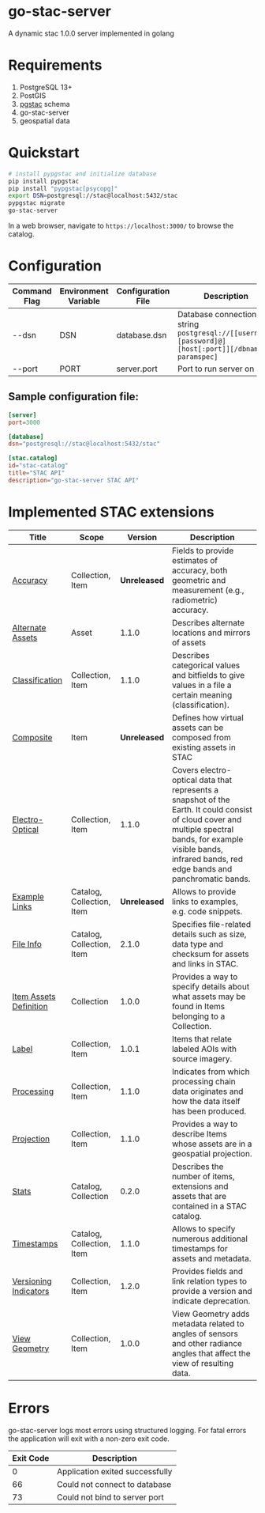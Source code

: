 # go-stac-server
A dynamic stac 1.0.0 server implemented in golang

# Requirements

1. PostgreSQL 13+
2. PostGIS
3. [pgstac](https://github.com/stac-utils/pgstac) schema
4. go-stac-server
5. geospatial data

# Quickstart

```bash
# install pypgstac and initialize database
pip install pypgstac
pip install "pypgstac[psycopg]"
export DSN=postgresql://stac@localhost:5432/stac
pypgstac migrate
go-stac-server
```

In a web browser, navigate to `https://localhost:3000/` to browse the catalog.

# Configuration

| Command Flag | Environment Variable | Configuration File | Description                                                                                         |
|--------------|----------------------|--------------------|-----------------------------------------------------------------------------------------------------|
| --dsn        | DSN                  | database.dsn       | Database connection string `postgresql://[[username:[password]@][host[:port]][/dbname][?paramspec]` |
| --port       | PORT                 | server.port        | Port to run server on                                                                               |

## Sample configuration file:

```toml
[server]
port=3000

[database]
dsn="postgresql://stac@localhost:5432/stac"

[stac.catalog]
id="stac-catalog"
title="STAC API"
description="go-stac-server STAC API"
```

# Implemented STAC extensions

| Title                                                                    | Scope                     | Version        | Description                                                                                                                                                                                                         |
|--------------------------------------------------------------------------|---------------------------|----------------|---------------------------------------------------------------------------------------------------------------------------------------------------------------------------------------------------------------------|
| [Accuracy](https://github.com/stac-extensions/accuracy)                  | Collection, Item          | **Unreleased** | Fields to provide estimates of accuracy, both geometric and measurement (e.g., radiometric) accuracy.                                                                                                               |
| [Alternate Assets](https://github.com/stac-extensions/alternate-assets)  | Asset                     | 1.1.0          | Describes alternate locations and mirrors of assets                                                                                                                                                                 |
| [Classification](https://github.com/stac-extensions/classification)      | Collection, Item          | 1.1.0          | Describes categorical values and bitfields to give values in a file a certain meaning (classification).                                                                                                             |
| [Composite](https://github.com/stac-extensions/composite)                | Item                      | **Unreleased** | Defines how virtual assets can be composed from existing assets in STAC                                                                                                                                             |
| [Electro-Optical](https://github.com/stac-extensions/eo)                 | Collection, Item          | 1.1.0          | Covers electro-optical data that represents a snapshot of the Earth. It could consist of cloud cover and multiple spectral bands, for example visible bands, infrared bands, red edge bands and panchromatic bands. |
| [Example Links](https://github.com/stac-extensions/example-links)        | Catalog, Collection, Item | **Unreleased** | Allows to provide links to examples, e.g. code snippets.                                                                                                                                                            |
| [File Info](https://github.com/stac-extensions/file)                     | Catalog, Collection, Item | 2.1.0          | Specifies file-related details such as size, data type and checksum for assets and links in STAC.                                                                                                                   |
| [Item Assets Definition](https://github.com/stac-extensions/item-assets) | Collection                | 1.0.0          | Provides a way to specify details about what assets may be found in Items belonging to a Collection.                                                                                                                |
| [Label](https://github.com/stac-extensions/label)                        | Collection, Item          | 1.0.1          | Items that relate labeled AOIs with source imagery.                                                                                                                                                                 |
| [Processing](https://github.com/stac-extensions/processing)              | Collection, Item          | 1.1.0          | Indicates from which processing chain data originates and how the data itself has been produced.                                                                                                                    |
| [Projection](https://github.com/stac-extensions/projection)              | Collection, Item          | 1.1.0          | Provides a way to describe Items whose assets are in a geospatial projection.                                                                                                                                       |
| [Stats](https://github.com/stac-extensions/stats)                        | Catalog, Collection       | 0.2.0          | Describes the number of items, extensions and assets that are contained in a STAC catalog.                                                                                                                          |
| [Timestamps](https://github.com/stac-extensions/timestamps)              | Catalog, Collection, Item | 1.1.0          | Allows to specify numerous additional timestamps for assets and metadata.                                                                                                                                           |
| [Versioning Indicators](https://github.com/stac-extensions/version)      | Collection, Item          | 1.2.0          | Provides fields and link relation types to provide a version and indicate deprecation.                                                                                                                              |
| [View Geometry](https://github.com/stac-extensions/view)                 | Collection, Item          | 1.0.0          | View Geometry adds metadata related to angles of sensors and other radiance angles that affect the view of resulting data.                                                                                          |

# Errors

go-stac-server logs most errors using structured logging. For fatal errors the
application will exit with a non-zero exit code.

| Exit Code | Description                     |
|-----------|---------------------------------|
| 0         | Application exited successfully |
| 66        | Could not connect to database   |
| 73        | Could not bind to server port   |